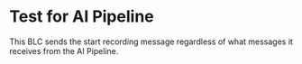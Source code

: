 # Test for AI Pipeline

This BLC sends the start recording message regardless of what messages it receives from the AI Pipeline.